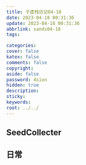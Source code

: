 ```yaml
---
title: 子虚栈日记04-18
date: 2023-04-18 00:31:36
update: 2023-04-18 00:31:36
abbrlink: sands04-18
tags:

categories:
cover: false
katex: false
comments: false
copyright:
aside: false
password: 4sion
hidden: true
description: 
sticky: 
keywords:
root: ../../
---
```


## SeedCollecter


## 日常